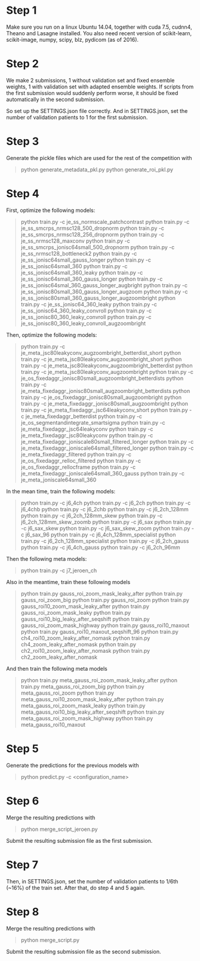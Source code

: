 Step 1
======
Make sure you run on a linux Ubuntu 14.04, together with cuda 7.5, cudnn4, Theano and Lasagne installed.
You also need recent version of scikit-learn, scikit-image, numpy, scipy, blz, pydicom (as of 2016).

Step 2
======
We make 2 submissions, 1 without validation set and fixed ensemble weights, 1 with validation set with adapted ensemble weights.
If scripts from the first submission would suddenly perform worse, it should be fixed automatically in the second submission.

So set up the SETTINGS.json file correctly. And in SETTINGS.json, set the number of validation patients to 1 for the first submission.

Step 3
======
Generate the pickle files which are used for the rest of the competition with
> python generate_metadata_pkl.py
> python generate_roi_pkl.py

Step 4
======
First, optimize the following models:
> python train.py -c je_ss_normscale_patchcontrast
> python train.py -c je_ss_smcrps_nrmsc128_500_dropnorm
> python train.py -c je_ss_smcrps_nrmsc128_256_dropnorm
> python train.py -c je_ss_nrmsc128_maxconv
> python train.py -c je_ss_smcrps_jonisc64small_500_dropnorm
> python train.py -c je_ss_nrmsc128_bottleneck2
> python train.py -c je_ss_jonisc64small_gauss_longer
> python train.py -c je_ss_jonisc64small_360
> python train.py -c je_ss_jonisc64small_360_leaky
> python train.py -c je_ss_jonisc64small_360_gauss_longer
> python train.py -c je_ss_jonisc64smal_360_gauss_longer_augbright
> python train.py -c je_ss_jonisc80small_360_gauss_longer_augzoom
> python train.py -c je_ss_jonisc80small_360_gauss_longer_augzoombright
> python train.py -c je_ss_jonisc64_360_leaky
> python train.py -c je_ss_jonisc64_360_leaky_convroll
> python train.py -c je_ss_jonisc80_360_leaky_convroll
> python train.py -c je_ss_jonisc80_360_leaky_convroll_augzoombright

Then, optimize the following models:
> python train.py -c je_meta_jsc80leakyconv_augzoombright_betterdist_short
> python train.py -c je_meta_jsc80leakyconv_augzoombright_short
> python train.py -c je_meta_jsc80leakyconv_augzoombright_betterdist
> python train.py -c je_meta_jsc80leakyconv_augzoombright
> python train.py -c je_os_fixedaggr_jonisc80small_augzoombright_betterdists
> python train.py -c je_meta_fixedaggr_jonisc80small_augzoombright_betterdists
> python train.py -c je_os_fixedaggr_jonisc80small_augzoombright
> python train.py -c je_meta_fixedaggr_jonisc80small_augzoombright
> python train.py -c je_meta_fixedaggr_jsc64leakyconv_short
> python train.py -c je_meta_fixedaggr_betterdist
> python train.py -c je_os_segmentandintegrate_smartsigma
> python train.py -c je_meta_fixedaggr_jsc64leakyconv
> python train.py -c je_meta_fixedaggr_jsc80leakyconv
> python train.py -c je_meta_fixedaggr_joniscale80small_filtered_longer
> python train.py -c je_meta_fixedaggr_joniscale64small_filtered_longer
> python train.py -c je_meta_fixedaggr_filtered
> python train.py -c je_os_fixedaggr_relloc_filtered
> python train.py -c je_os_fixedaggr_rellocframe
> python train.py -c je_meta_fixedaggr_joniscale64small_360_gauss
> python train.py -c je_meta_joniscale64small_360


In the mean time, train the following models:
> python train.py -c j6_4ch
> python train.py -c j6_2ch
> python train.py -c j6_4chb
> python train.py -c j6_2chb
> python train.py -c j6_2ch_128mm
> python train.py -c j6_2ch_128mm_skew
> python train.py -c j6_2ch_128mm_skew_zoomb
> python train.py -c j6_sax
> python train.py -c j6_sax_skew
> python train.py -c j6_sax_skew_zoom
> python train.py -c j6_sax_96
> python train.py -c j6_4ch_128mm_specialist
> python train.py -c j6_2ch_128mm_specialist
> python train.py -c j6_2ch_gauss
> python train.py -c j6_4ch_gauss
> python train.py -c j6_2ch_96mm

Then the following meta models:
> python train.py -c j7_jeroen_ch


Also in the meantime, train these following models
> python train.py gauss_roi_zoom_mask_leaky_after
> python train.py gauss_roi_zoom_big
> python train.py gauss_roi_zoom
> python train.py gauss_roi10_zoom_mask_leaky_after
> python train.py gauss_roi_zoom_mask_leaky
> python train.py gauss_roi10_big_leaky_after_seqshift
> python train.py gauss_roi_zoom_mask_highway
> python train.py gauss_roi10_maxout
> python train.py gauss_roi10_maxout_seqshift_96
> python train.py ch4_roi10_zoom_leaky_after_nomask
> python train.py ch4_zoom_leaky_after_nomask
> python train.py ch2_roi10_zoom_leaky_after_nomask
> python train.py ch2_zoom_leaky_after_nomask

And then train the following meta models
> python train.py meta_gauss_roi_zoom_mask_leaky_after
> python train.py meta_gauss_roi_zoom_big
> python train.py meta_gauss_roi_zoom
> python train.py meta_gauss_roi10_zoom_mask_leaky_after
> python train.py meta_gauss_roi_zoom_mask_leaky
> python train.py meta_gauss_roi10_big_leaky_after_seqshift
> python train.py meta_gauss_roi_zoom_mask_highway
> python train.py meta_gauss_roi10_maxout


Step 5
======
Generate the predictions for the previous models with
> python predict.py -c <configuration_name>


Step 6
======
Merge the resulting predictions with
> python merge_script_jeroen.py

Submit the resulting submission file as the first submission.

Step 7
======
Then, in SETTINGS.json, set the number of validation patients to 1/6th (~16%) of the train set.
After that, do step 4 and 5 again.

Step 8
======
Merge the resulting predictions with
> python merge_script.py

Submit the resulting submission file as the second submission.